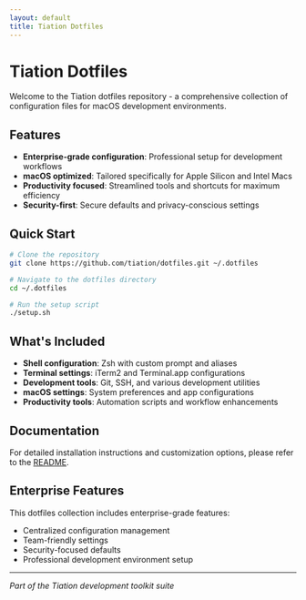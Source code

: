 ```yaml
---
layout: default
title: Tiation Dotfiles
---
```


# Tiation Dotfiles

Welcome to the Tiation dotfiles repository - a comprehensive collection of configuration files for macOS development environments.

## Features

- **Enterprise-grade configuration**: Professional setup for development workflows
- **macOS optimized**: Tailored specifically for Apple Silicon and Intel Macs
- **Productivity focused**: Streamlined tools and shortcuts for maximum efficiency
- **Security-first**: Secure defaults and privacy-conscious settings

## Quick Start

```bash
# Clone the repository
git clone https://github.com/tiation/dotfiles.git ~/.dotfiles

# Navigate to the dotfiles directory
cd ~/.dotfiles

# Run the setup script
./setup.sh
```

## What's Included

- **Shell configuration**: Zsh with custom prompt and aliases
- **Terminal settings**: iTerm2 and Terminal.app configurations
- **Development tools**: Git, SSH, and various development utilities
- **macOS settings**: System preferences and app configurations
- **Productivity tools**: Automation scripts and workflow enhancements

## Documentation

For detailed installation instructions and customization options, please refer to the [README](README.md).

## Enterprise Features

This dotfiles collection includes enterprise-grade features:

- Centralized configuration management
- Team-friendly settings
- Security-focused defaults
- Professional development environment setup

---

*Part of the Tiation development toolkit suite*
